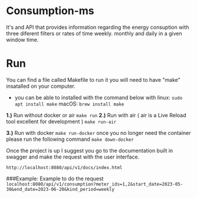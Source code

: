 # Consumption-ms
It's and API that provides information regarding the energy consuption with three diferent filters or rates of time weekly. monthly and daily in a given window time.

# Run
You can find a file called Makefile to run it you will need to have "make" insatalled on your computer.

- you can be able to installed with the command below with 
linux:
`sudo apt install make`
macOS:
`brew install make`

__1.)__ Run without docker or air
`make run`
__2.)__ Run with air ( air is a Live Reload tool excellent for development )
`make run-air`

__3.)__ Run with docker
`make run-docker`
once you no longer need the container please run the following command
`make down-docker`

Once the project is up I suggest you go to the documentation built in swagger and make the request with the user
interface.

`http://localhost:8080/api/v1/docs/index.html`

###Example:
 Example to do the request
 `localhost:8080/api/v1/consumption?meter_ids=1,2&start_date=2023-05-30&end_date=2023-06-20&kind_period=weekly`
